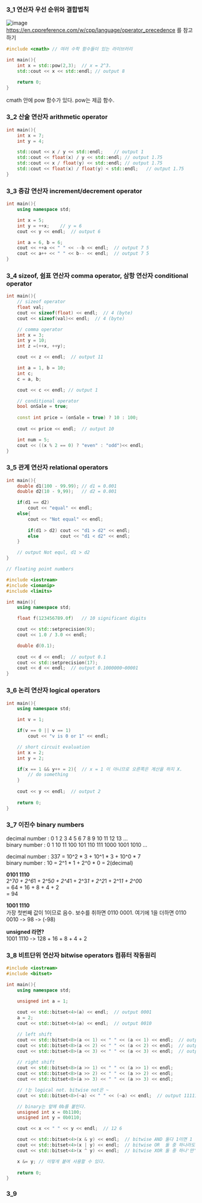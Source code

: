<h3>3_1 연산자 우선 순위와 결합법칙</h3>

![image](https://user-images.githubusercontent.com/62539341/81494901-428f2700-92e7-11ea-95ac-21c09a13c76f.png)
https://en.cppreference.com/w/cpp/language/operator_precedence 를 참고하기

```cpp
#include <cmath> // 여러 수학 함수들이 있는 라이브러리

int main(){
    int x = std::pow(2,3);  // x = 2^3.
    std::cout << x << std::endl; // output 8

    return 0;
}
```
cmath 안에 pow 함수가 있다. pow는 제곱 함수.

<h3>3_2 산술 연산자 arithmetic operator</h3>

```cpp
int main(){
    int x = 7;
    int y = 4;

    std::cout << x / y << std::endl;    // output 1
    std::cout << float(x) / y << std::endl; // output 1.75
    std::cout << x / float(y) << std::endl; // output 1.75
    std::cout << float(x) / float(y) < std::endl;   // output 1.75
}
```

<h3>3_3 증감 연산자 increment/decrement operator</h3>

```cpp
int main(){
    using namespace std;

    int x = 5;
    int y = ++x;    // y = 6
    cout << y << endl;  // output 6

    int a = 6, b = 6;
    cout << ++a << " " << --b << endl;  // output 7 5
    cout << a++ << " " << b-- << endl;  // output 7 5
}
```

<h3>3_4  sizeof, 쉼표 연산자 comma operator, 삼항 연산자 conditional operator</h3>

```cpp
int main(){
    // sizeof operator
    float val;
    cout << sizeof(float) << endl;  // 4 (byte)
    cout << sizeof(val)<< endl;  // 4 (byte)

    // comma operator
    int x = 3;
    int y = 10;
    int z =(++x, ++y);

    cout << z << endl;  // output 11

    int a = 1, b = 10;
    int c;
    c = a, b;

    cout << c << endl; // output 1

    // conditional operator
    bool onSale = true;
    
    const int price = (onSale = true) ? 10 : 100;
    
    cout << price << endl;  // output 10

    int num = 5;
    cout << ((x % 2 == 0) ? "even" : "odd")<< endl;
}
```
<h3>3_5 관계 연산자 relational operators</h3>

```cpp
int main(){
    double d1(100 - 99.99); // d1 = 0.001
    double d2(10 - 9,99);   // d2 = 0.001

    if(d1 == d2)
        cout << "equal" << endl;
    else{
        cout << "Not equal" << endl;
        
        if(d1 > d2) cout << "d1 > d2" << endl;
        else        cout << "d1 < d2" << endl;
    }

    // output Not equl, d1 > d2
}
```

```cpp
// floating point numbers

#include <iostream>
#include <iomanip>
#include <limits>

int main(){
    using namespace std;

    float f(123456789.0f)   // 10 significant digits

    cout << std::setprecision(9);
    cout << 1.0 / 3.0 << endl;

    double d(0.1);
    
    cout << d << endl;  // output 0.1
    cout << std::setprecision(17);
    cout << d << endl;  // output 0.1000000~00001
}
```

<h3>3_6 논리 연산자 logical operators</h3>

```cpp
int main(){
    using namespace std;

    int v = 1;

    if(v == 0 || v == 1)
        cout << "v is 0 or 1" << endl;

    // short circuit evaluation
    int x = 2;
    int y = 2;

    if(x == 1 && y++ = 2){  // x = 1 이 아니므로 오른쪽은 계산을 하지 X.
        // do something
    }
    
    cout << y << endl;  // output 2
    
    return 0;
}
```
<h3>3_7 이진수 binary numbers</h3>
decimal number : 0 1 2 3 4 5 6 7 8 9 10 11 12 13 ...<br>
binary number  : 0 1 10 11 100 101 110 111 1000 1001 1010 ...

decimal number : 337 = 10^2 * 3 + 10^1 * 3 + 10^0 * 7<br>
binary number  : 10 = 2^1 * 1 + 2^0 * 0 = 2(decimal)<br>

<b>0101 1110</b><br>
2^7*0 + 2^6*1 + 2^5*0 + 2^4*1 + 2^3*1 + 2^2*1 + 2^1*1 + 2^0*0<br>
= 64 + 16 + 8 + 4 + 2<br>
= 94

<b>1001 1110</b><br>
가장 첫번째 값이 1이므로 음수. 보수를 취하면 0110 0001. 여기에 1을 더하면 0110 0010 -> 98 -> (-98)

<b>unsigned 라면? </b><br>
1001 1110 -> 128 + 16 + 8 + 4 + 2

<h3>3_8 비트단위 연산자 bitwise operators 컴퓨터 작동원리</h3>

```cpp
#include <iostream>
#include <bitset>

int main(){
    using namespace std;

    unsigned int a = 1;
    
    cout << std::bitset<4>(a) << endl;  // output 0001
    a = 2;
    cout << std::bitset<4>(a) << endl;  // output 0010

    // left shift
    cout << std::bitset<8>(a << 1) << " " << (a << 1) << endl;  // output 00000100 4. 4 = 2 * 2^1
    cout << std::bitset<8>(a << 2) << " " << (a << 2) << endl;  // output 00001000 8. 8 = 2 * 2^2
    cout << std::bitset<8>(a << 3) << " " << (a << 3) << endl;  // output 00010000 16
    
    // right shift
    cout << std::bitset<8>(a >> 1) << " " << (a >> 1) << endl;  
    cout << std::bitset<8>(a >> 2) << " " << (a >> 2) << endl;  
    cout << std::bitset<8>(a >> 3) << " " << (a >> 3) << endl;

    // !는 logical not. bitwise not은 ~
    cout << std::bitset<8>(~a) << " " << (~a) << endl;  // output 11111101 4294967293

    // binary는 앞에 0b를 붙인다.
    unsigned int x = 0b1100;
    unsigned int y = 0b0110;

    cout << x << " " << y << endl;  // 12 6

    cout << std::bitset<4>(x & y) << endl;  // bitwise AND 둘다 1이면 1
    cout << std::bitset<4>(x | y) << endl;  // bitwise OR  둘 중 하나라도 1이면 1
    cout << std::bitset<4>(x ^ y) << endl;  // bitwise XOR 둘 중 하나'만' 1이면 1

    x &= y; // 이렇게 붙여 사용할 수 있다.
    
    return 0;
}
```

<h3>3_9 </h3>